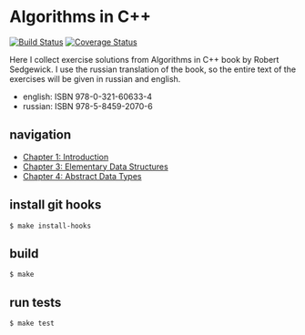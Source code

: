 # Algorithms in C++

[![Build Status](https://travis-ci.org/sergey-pashaev/sedgewick-cpp.svg?branch=master)](https://travis-ci.org/sergey-pashaev/sedgewick-cpp) [![Coverage Status](https://coveralls.io/repos/github/sergey-pashaev/sedgewick-cpp/badge.svg)](https://coveralls.io/github/sergey-pashaev/sedgewick-cpp)

Here I collect exercise solutions from Algorithms in C++ book by Robert Sedgewick.
I use the russian translation of the book, so the entire text of the exercises will be given in russian and english.

  * english: ISBN 978-0-321-60633-4
  * russian: ISBN 978-5-8459-2070-6

## navigation
  * [Chapter 1: Introduction](./src/chapter-1/README.md)
  * [Chapter 3: Elementary Data Structures](./src/chapter-3/README.md)
  * [Chapter 4: Abstract Data Types](./src/chapter-4/README.md)

## install git hooks

    $ make install-hooks

## build

    $ make

## run tests

    $ make test
